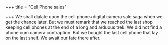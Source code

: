 +++
title = "Cell Phone sales"

+++
We shall dialate upon the cell phone+digital camera sale saga when we
get the chance later. But we must remark that we reached the last shop
keeping cell phones at the end of a long and arduous trek. We did not
find a phone cum camera contraption. But we bought the last cell phone
that lay on the last shelf. We await our fate there after.
